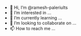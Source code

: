 - 👋 Hi, I’m @ramesh-paleriults
- 👀 I’m interested in ...
- 🌱 I’m currently learning ...
- 💞️ I’m looking to collaborate on ...
- 📫 How to reach me ...

<!---
ramesh-paleriults/ramesh-paleriults is a ✨ special ✨ repository because its `README.md` (this file) appears on your GitHub profile.
You can click the Preview link to take a look at your changes.
--->
